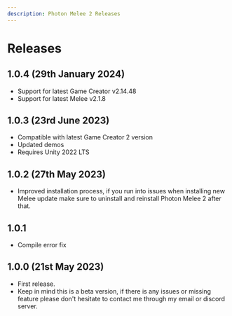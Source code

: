 ```yaml
---
description: Photon Melee 2 Releases
---
```


# Releases

## 1.0.4 (29th January 2024)

* Support for latest Game Creator v2.14.48
* Support for latest Melee v2.1.8

## 1.0.3 (23rd June 2023)

* Compatible with latest Game Creator 2 version
* Updated demos
* Requires Unity 2022 LTS

## 1.0.2 (27th May 2023)

* Improved installation process, if you run into issues when installing new Melee update make sure to uninstall and reinstall Photon Melee 2 after that.

## 1.0.1

* Compile error fix

## 1.0.0 (21st May 2023)

* First release.
* Keep in mind this is a beta version, if there is any issues or missing feature please don't hesitate to contact me through my email or discord server.
